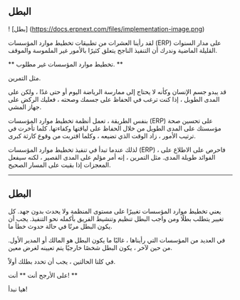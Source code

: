## البطل

! [بطل] (https://docs.erpnext.com/files/implementation-image.png)

لقد رأينا العشرات من تطبيقات تخطيط موارد المؤسسات (ERP) على مدار السنوات القليلة الماضية وندرك أن التنفيذ الناجح يتعلق كثيرًا بالأمور غير الملموسة والموقف.

** تخطيط موارد المؤسسات غير مطلوب. **

مثل التمرين.

قد يبدو جسم الإنسان وكأنه لا يحتاج إلى ممارسة الرياضة اليوم أو حتى غدًا ، ولكن على المدى الطويل ، إذا كنت ترغب في الحفاظ على جسمك وصحته ، فعليك الركض على جهاز المشي.

بنفس الطريقة ، تعمل أنظمة تخطيط موارد المؤسسات (ERP) على تحسين صحة مؤسستك على المدى الطويل من خلال الحفاظ على لياقتها وكفاءتها. كلما تأخرت في ترتيب الأمور ، زاد الوقت الذي تضيعه ، وكلما اقتربت من وقوع كارثة كبرى.

لذلك عندما تبدأ في تنفيذ تخطيط موارد المؤسسات (ERP) ، فاحرص على الاطلاع على الفوائد طويلة المدى. مثل التمرين ، إنه أمر مؤلم على المدى القصير ، لكنه سيفعل المعجزات إذا بقيت على المسار الصحيح.

* * *

## البطل

يعني تخطيط موارد المؤسسات تغييرًا على مستوى المنظمة ولا يحدث بدون جهد. كل تغيير يتطلب بطلًا ومن واجب البطل تنظيم وتنشيط الفريق بأكمله نحو التنفيذ. يجب أن يكون البطل مرنًا في حالة حدوث خطأ ما.

في العديد من المؤسسات التي رأيناها ، غالبًا ما يكون البطل هو المالك أو المدير الأول. من حين لآخر ، يكون البطل شخصًا خارجيًا يتم تعيينه لغرض معين.

في كلتا الحالتين ، يجب أن تحدد بطلك أولاً.

على الأرجح أنت ** أنت! **

هيا نبدأ!